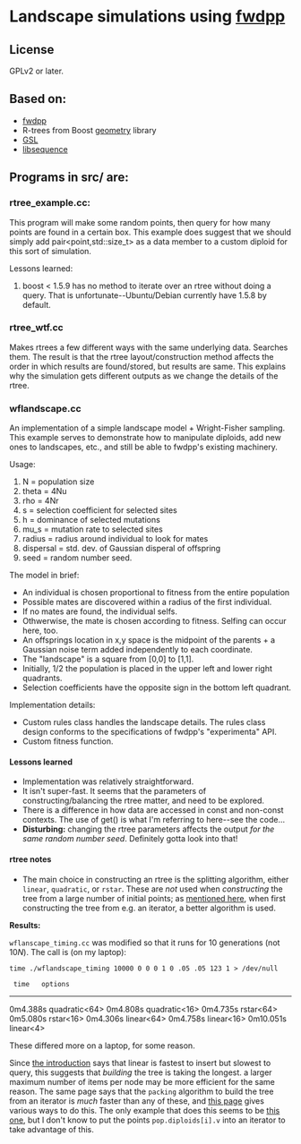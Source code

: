 # Landscape simulations using [fwdpp](https://github.com/molpopgen/fwdpp)

## License

GPLv2 or later. 

## Based on:

* [fwdpp](https://github.com/molpopgen/fwdpp)
* R-trees from Boost [geometry](http://www.boost.org/doc/libs/1_57_0/libs/geometry/doc/html/index.html) library
* [GSL](http://gnu.org/software/gsl)
* [libsequence](http://github.com/molpopgen/libsequence)

## Programs in src/ are:

### rtree_example.cc: 

This program will make some random points, then query for how many points are found in a certain box. This example
   does suggest that we should simply add pair<point,std::size_t> as a data member to a custom diploid for this sort of
   simulation.

Lessons learned:

1. boost < 1.5.9 has no method to iterate over an rtree without doing a query.  That is unfortunate--Ubuntu/Debian
   currently have 1.5.8 by default.

### rtree_wtf.cc

Makes rtrees a few different ways with the same underlying data.  Searches them.  The result is that the rtree
layout/construction method affects the order in which results are found/stored, but results are same.  This explains why
the simulation gets different outputs as we change the details of the rtree.

### wflandscape.cc

An implementation of a simple landscape model + Wright-Fisher sampling. This example serves to demonstrate how to
manipulate diploids, add new ones to landscapes, etc., and still be able to fwdpp's existing machinery.

Usage:

1. N = population size
2. theta = 4Nu
3. rho = 4Nr
4. s = selection coefficient for selected sites
6. h = dominance of selected mutations
7. mu_s = mutation rate to selected sites
8. radius = radius around individual to look for mates
9. dispersal = std. dev. of Gaussian disperal of offspring
10. seed = random number seed.

The model in brief:

* An individual is chosen proportional to fitness from the entire population
* Possible mates are discovered within a radius of the first individual.
* If no mates are found, the individual selfs.
* Othwerwise, the mate is chosen according to fitness.  Selfing can occur here, too.
* An offsprings location in x,y space is the midpoint of the parents + a Gaussian noise term added independently to each
  coordinate.
* The "landscape" is a square from [0,0] to [1,1].
* Initially, 1/2 the population is placed in the upper left and lower right quadrants.
* Selection coefficients have the opposite sign in the bottom left quadrant.

Implementation details:

* Custom rules class handles the landscape details.  The rules class design conforms to the specifications of fwdpp's
  "experimenta" API.
* Custom fitness function.

#### Lessons learned

* Implementation was relatively straightforward.
* It isn't super-fast.  It seems that the parameters of constructing/balancing the rtree matter, and need to be
  explored.
* There is a difference in how data are accessed in const and non-const contexts.  The use of get<X>() is what I'm
  referring to here--see the code...
* __Disturbing:__ changing the rtree parameters affects the output _for the same random number seed_.  Definitely gotta
  look into that!

#### rtree notes

* The main choice in constructing an rtree is the splitting algorithm, either `linear`, `quadratic`, or `rstar`. 
    These are *not* used when *constructing* the tree from a large number of initial points; as [mentioned here](http://lists.boost.org/boost-users/2014/10/83212.php),
    when first constructing the tree from e.g. an iterator, a better algorithm is used.

**Results:**

`wflanscape_timing.cc` was modified so that it runs for 10 generations (not $10N$).
The call is (on my laptop):
```
time ./wflandscape_timing 10000 0 0 0 1 0 .05 .05 123 1 > /dev/null
```

     time   options
---------   -----------------
0m4.388s   quadratic<64>
0m4.808s   quadratic<16>
0m4.735s   rstar<64>
0m5.080s   rstar<16>
0m4.306s   linear<64>
0m4.758s   linear<16>
0m10.051s  linear<4>

These differed more on a laptop, for some reason.

Since [the introduction](http://www.boost.org/doc/libs/1_61_0/libs/geometry/doc/html/geometry/spatial_indexes/introduction.html) says that linear is fastest to insert
but slowest to query, this suggests that *building* the tree is taking the longest.
a larger maximum number of items per node may be more efficient for the same reason.
The same page says that the `packing` algorithm to build the tree from an iterator is *much* faster than any of these,
and [this page](http://www.boost.org/doc/libs/1_61_0/libs/geometry/doc/html/geometry/spatial_indexes/creation_and_modification.html#geometry.spatial_indexes.creation_and_modification.additional_interface)
gives various ways to do this.
The only example that does this seems to be [this one](http://www.boost.org/doc/libs/1_61_0/libs/geometry/doc/html/geometry/spatial_indexes/rtree_examples/range_adaptors.html),
but I don't know to put the points `pop.diploids[i].v` into an iterator to take advantage of this.
